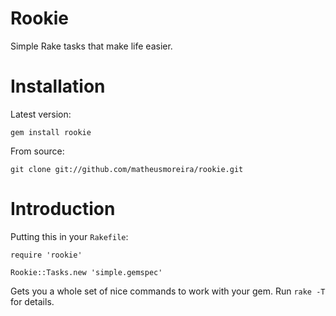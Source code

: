 # Rookie

Simple Rake tasks that make life easier.

# Installation

Latest version:

    gem install rookie

From source:

    git clone git://github.com/matheusmoreira/rookie.git

# Introduction

Putting this in your `Rakefile`:

    require 'rookie'

    Rookie::Tasks.new 'simple.gemspec'

Gets you a whole set of nice commands to work with your gem. Run `rake -T` for
details.
